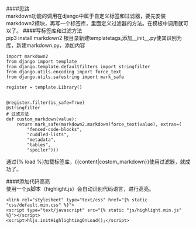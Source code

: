 ####思路  
markdown功能的调用在django中属于自定义标签和过滤器，要先安装markdown2模块，再写一个标签库，里面定义过滤器的方法。在模板中调用就可以了。 
####写标签库和过滤方法  
    pip3 install markdown2
根目录新建templatetags,添加__init__.py使其识别为库，新建markdown.py，添加内容  

    import markdown2
    from django import template
    from django.template.defaultfilters import stringfilter
    from django.utils.encoding import force_text
    from django.utils.safestring import mark_safe
    
    register = template.Library()
    
    
    @register.filter(is_safe=True)
    @stringfilter
    # 过滤方法
    def custom_markdown(value):
        return mark_safe(markdown2.markdown(force_text(value), extras=(
            "fenced-code-blocks",
            "cuddled-lists",
            "metadata",
            "tables",
            "spoiler")))

通过{% load %}加载标签库，{{content|costom_markdown}}使用过滤器，就成功了。  

####添加代码高亮  
使用一个js脚本（highlight.js）会自动识别代码语言，进行高亮。

    <link rel="stylesheet" type="text/css" href="{% static "css/default.min.css" %}">
    <script type="text/javascript" src="{% static "js/highlight.min.js" %}"></script>
    <script>hljs.initHighlightingOnLoad();</script>  


